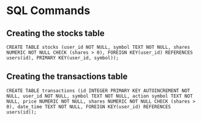 # SQL Commands
## Creating the stocks table
```
CREATE TABLE stocks (user_id NOT NULL, symbol TEXT NOT NULL, shares NUMERIC NOT NULL CHECK (shares > 0), FOREIGN KEY(user_id) REFERENCES users(id), PRIMARY KEY(user_id, symbol));
```
## Creating the transactions table
```
CREATE TABLE transactions (id INTEGER PRIMARY KEY AUTOINCREMENT NOT NULL, user_id NOT NULL, symbol TEXT NOT NULL, action symbol TEXT NOT NULL, price NUMERIC NOT NULL, shares NUMERIC NOT NULL CHECK (shares > 0), date_time TEXT NOT NULL, FOREIGN KEY(user_id) REFERENCES users(id));
```
